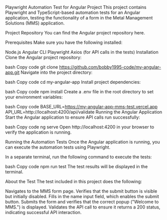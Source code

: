Playwright Automation Test for Angular Project
This project contains Playwright and TypeScript-based automation tests for an Angular application, testing the functionality of a form in the Metal Management Solutions (MMS) application.

Project Repository
You can find the Angular project repository here.

Prerequisites
Make sure you have the following installed:

Node.js
Angular CLI
Playwright
Axios (for API calls in the tests)
Installation
Clone the Angular project repository:

bash
Copy code
git clone https://github.com/bobby1995-code/my-angular-app.git
Navigate into the project directory:

bash
Copy code
cd my-angular-app
Install project dependencies:

bash
Copy code
npm install
Create a .env file in the root directory to set your environment variables:

bash
Copy code
BASE_URL=https://my-angular-app-mms-test.vercel.app
API_URL=http://localhost:4200/api/validate
Running the Angular Application
Start the Angular application to ensure API calls run successfully:

bash
Copy code
ng serve
Open http://localhost:4200 in your browser to verify the application is running.

Running the Automation Tests
Once the Angular application is running, you can execute the automation tests using Playwright.

In a separate terminal, run the following command to execute the tests:

bash
Copy code
npm run test
The test results will be displayed in the terminal.

About the Test
The test included in this project does the following:

Navigates to the MMS form page.
Verifies that the submit button is visible but initially disabled.
Fills in the name input field, which enables the submit button.
Submits the form and verifies that the correct popup ("Welcome to MMS.") is displayed.
Validates the API call to ensure it returns a 200 status, indicating successful API interaction.
